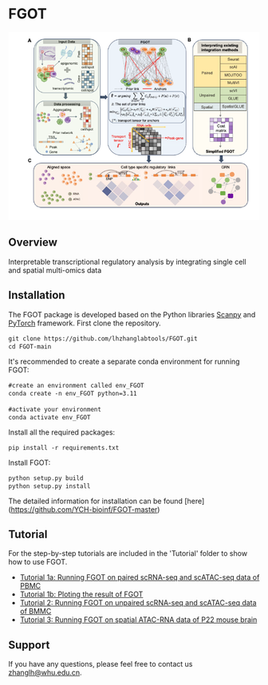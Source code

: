 # FGOT

![FGOT_Overview](https://github.com/lhzhanglabtools/FGOT/blob/main/Fig1_overview.tiff)

## Overview

Interpretable transcriptional regulatory analysis by integrating single cell and spatial multi-omics data 

## Installation
The FGOT package is developed based on the Python libraries [Scanpy](https://scanpy.readthedocs.io/en/stable/) and [PyTorch](https://pytorch.org/) framework.
First clone the repository. 
```
git clone https://github.com/lhzhanglabtools/FGOT.git
cd FGOT-main
```
It's recommended to create a separate conda environment for running FGOT:
```
#create an environment called env_FGOT
conda create -n env_FGOT python=3.11

#activate your environment
conda activate env_FGOT
```

Install all the required packages:
```
pip install -r requirements.txt
```

Install FGOT:
```
python setup.py build
python setup.py install
```
The detailed information for installation can be found [here] (https://github.com/YCH-bioinf/FGOT-master)
## Tutorial
For the step-by-step tutorials are included in the 'Tutorial' folder to show how to use FGOT.

- [Tutorial 1a: Running FGOT on paired scRNA-seq and scATAC-seq data of PBMC](https://github.com/lhzhanglabtools/FGOT/blob/main/Tutorial/run_FGOT_on_PBMC.ipynb)
- [Tutorial 1b: Ploting the result of FGOT](https://github.com/lhzhanglabtools/FGOT/blob/main/Analysis/plot_regulatory_links_with_FGOT.html)
- [Tutorial 2: Running FGOT on unpaired scRNA-seq and scATAC-seq data of BMMC](https://github.com/lhzhanglabtools/FGOT/blob/main/Tutorial/run_FGOT_on_BMMC.ipynb)
- [Tutorial 3: Running FGOT on spatial ATAC-RNA data of P22 mouse brain](https://github.com/lhzhanglabtools/FGOT/blob/main/Tutorial/run_FGOT_on_P22.ipynb)

## Support
If you have any questions, please feel free to contact us [zhanglh@whu.edu.cn](mailto:zhanglh@whu.edu.cn). 

